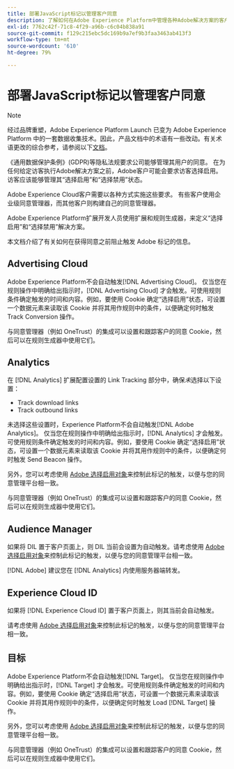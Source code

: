 ```yaml
---
title: 部署JavaScript标记以管理客户同意
description: 了解如何在Adobe Experience Platform中管理各种Adobe解决方案的客户选择启用和选择禁用信号。
exl-id: 7762c42f-71c8-4f29-a96b-c6c04b838a91
source-git-commit: f129c215ebc5dc169b9a7ef9b3faa3463ab413f3
workflow-type: tm+mt
source-wordcount: '610'
ht-degree: 79%

---
```


# 部署JavaScript标记以管理客户同意

>[!NOTE]
>
>经过品牌重塑，Adobe Experience Platform Launch 已变为 Adobe Experience Platform 中的一套数据收集技术。因此，产品文档中的术语有一些改动。有关术语更改的综合参考，请参阅以下[文档](../../term-updates.md)。

《通用数据保护条例》(GDPR)等隐私法规要求公司能够管理其用户的同意。 在为任何给定访客执行Adobe解决方案之前，Adobe客户可能会要求访客选择启用。 访客应该能够管理其“选择启用”和“选择禁用”状态。

Adobe Experience Cloud客户需要以各种方式实施这些要求。 有些客户使用企业级同意管理器，而其他客户则构建自己的同意管理器。

Adobe Experience Platform扩展开发人员使用扩展和规则生成器，来定义“选择启用”和“选择禁用”解决方案。

本文档介绍了有关如何在获得同意之前阻止触发 Adobe 标记的信息。

## Advertising Cloud

Adobe Experience Platform不会自动触发[!DNL Advertising Cloud]。 仅当您在规则操作中明确给出指示时，[!DNL Advertising Cloud] 才会触发。可使用规则条件确定触发的时间和内容。例如，要使用 Cookie 确定“选择启用”状态，可设置一个数据元素来读取该 Cookie 并将其用作规则中的条件，以便确定何时触发 Track Conversion 操作。

与同意管理器（例如 OneTrust）的集成可以设置和跟踪客户的同意 Cookie，然后可以在规则生成器中使用它们。

## Analytics

在 [!DNL Analytics] 扩展配置设置的 Link Tracking 部分中，确保&#x200B;*未*&#x200B;选择以下设置：

* Track download links
* Track outbound links

未选择这些设置时，Experience Platform不会自动触发[!DNL Adobe Analytics]。 仅当您在规则操作中明确给出指示时，[!DNL Analytics] 才会触发。可使用规则条件确定触发的时间和内容。例如，要使用 Cookie 确定“选择启用”状态，可设置一个数据元素来读取该 Cookie 并将其用作规则中的条件，以便确定何时触发 Send Beacon 操作。

另外，您可以考虑使用 [Adobe 选择启用对象](https://experienceleague.adobe.com/docs/id-service/using/implementation/opt-in-service/optin-overview.html?lang=zh-Hans)来控制此标记的触发，以便与您的同意管理平台相一致。

与同意管理器（例如 OneTrust）的集成可以设置和跟踪客户的同意 Cookie，然后可以在规则生成器中使用它们。

## Audience Manager

如果将 DIL 置于客户页面上，则 DIL 当前会设置为自动触发。请考虑使用 [Adobe 选择启用对象](https://experienceleague.adobe.com/docs/id-service/using/implementation/opt-in-service/optin-overview.html?lang=zh-Hans)来控制此标记的触发，以便与您的同意管理平台相一致。

[!DNL Adobe] 建议您在 [!DNL Analytics] 内使用服务器端转发。

## Experience Cloud ID

如果将 [!DNL Experience Cloud ID] 置于客户页面上，则其当前会自动触发。

请考虑使用 [Adobe 选择启用对象](https://experienceleague.adobe.com/docs/id-service/using/implementation/opt-in-service/optin-overview.html?lang=zh-Hans)来控制此标记的触发，以便与您的同意管理平台相一致。

## 目标

Adobe Experience Platform不会自动触发[!DNL Target]。 仅当您在规则操作中明确给出指示时，[!DNL Target] 才会触发。可使用规则条件确定触发的时间和内容。例如，要使用 Cookie 确定“选择启用”状态，可设置一个数据元素来读取该 Cookie 并将其用作规则中的条件，以便确定何时触发 Load [!DNL Target] 操作。

另外，您可以考虑使用 [Adobe 选择启用对象](https://experienceleague.adobe.com/docs/id-service/using/implementation/opt-in-service/optin-overview.html?lang=zh-Hans)来控制此标记的触发，以便与您的同意管理平台相一致。

与同意管理器（例如 OneTrust）的集成可以设置和跟踪客户的同意 Cookie，然后可以在规则生成器中使用它们。

